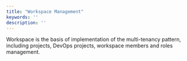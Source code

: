 ```yaml
---
title: "Workspace Management"
keywords: ''
description: ''
---
```


Workspace is the basis of implementation of the multi-tenancy pattern, including projects, DevOps projects, workspace members and roles management.


